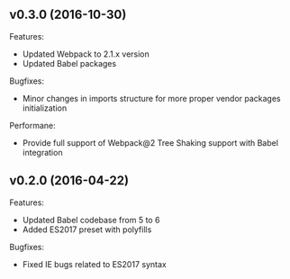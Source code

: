 ## v0.3.0 (2016-10-30)

Features:

  - Updated Webpack to 2.1.x version
  - Updated Babel packages

Bugfixes:

  - Minor changes in imports structure for more proper vendor packages initialization

Performane:

  - Provide full support of Webpack@2 Tree Shaking support with Babel integration

## v0.2.0 (2016-04-22)

Features:

  - Updated Babel codebase from 5 to 6
  - Added ES2017 preset with polyfills

Bugfixes:

  - Fixed IE bugs related to ES2017 syntax